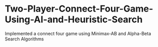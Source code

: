 # Two-Player-Connect-Four-Game-Using-AI-and-Heuristic-Search
Implemented a connect four game using Minimax-AB and Alpha-Beta Search Algorithms
